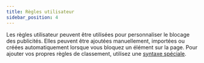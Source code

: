 ```yaml
---
title: Règles utilisateur
sidebar_position: 4
---
```


Les règles utilisateur peuvent être utilisées pour personnaliser le blocage des publicités. Elles peuvent être ajoutées manuellement, importées ou créées automatiquement lorsque vous bloquez un élément sur la page. Pour ajouter vos propres règles de classement, utilisez une [syntaxe spéciale](/general/ad-filtering/create-own-filters).
